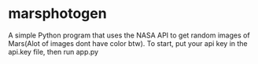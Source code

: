 # marsphotogen

A simple Python program that uses the NASA API to get random images of Mars(Alot of images dont have color btw).
To start, put your api key in the api.key file, then run app.py
